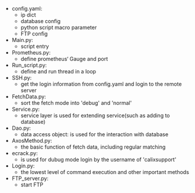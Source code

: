 - config.yaml:
  - ip dict
  - database config
  - python script macro parameter
  - FTP config
- Main.py:
  - script entry
- Prometheus.py:
  - define prometheus‘ Gauge and port
- Run_script.py:
  - define and run thread in a loop
- SSH.py:
  - get the login information from config.yaml and login to the remote server
- FetchData.py:
  - sort the fetch mode into 'debug' and 'normal'
- Service.py:
  - service layer is used for extending service(such as adding to database)
- Dao.py:
  - data access object: is used for the interaction with database
- AxosMethod.py:
  - the basic function of fetch data, including regular matching
- ecrack.py:
  - is used for dubug mode login by the username of 'calixsupport'
- Login.py:
  - the lowest level of command execution and other important methods
- FTP_server.py:
  - start FTP